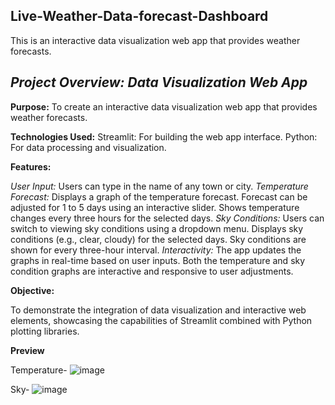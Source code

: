 ## Live-Weather-Data-forecast-Dashboard
This is an interactive data visualization web app that provides weather forecasts.

## ***Project Overview: Data Visualization Web App***

**Purpose:**
To create an interactive data visualization web app that provides weather forecasts.

**Technologies Used:**
Streamlit: For building the web app interface.
Python: For data processing and visualization.


**Features:**

*User Input:* Users can type in the name of any town or city.
*Temperature Forecast:* Displays a graph of the temperature forecast.
Forecast can be adjusted for 1 to 5 days using an interactive slider.
Shows temperature changes every three hours for the selected days.
*Sky Conditions:*
Users can switch to viewing sky conditions using a dropdown menu.
Displays sky conditions (e.g., clear, cloudy) for the selected days.
Sky conditions are shown for every three-hour interval.
*Interactivity:*
The app updates the graphs in real-time based on user inputs.
Both the temperature and sky condition graphs are interactive and responsive to user adjustments.


**Objective:**

To demonstrate the integration of data visualization and interactive web elements, showcasing the capabilities of Streamlit combined with Python plotting libraries.


**Preview**

Temperature-
![image](https://github.com/user-attachments/assets/101a0b99-5670-4d87-904d-fc58f42e5ff4)

Sky-
![image](https://github.com/user-attachments/assets/a2766f3a-9ac2-499d-b38e-311d4a47aea7)

